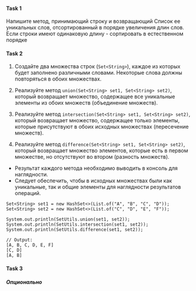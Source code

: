 #### Task 1

Напишите метод, принимающий  строку и возвращающий Список ее уникальных слов, отсортированный в порядке увеличения длин слов.
Если строки имеют одинаковую длину - сортировать в естественном порядке


#### Task 2

1. Создайте два множества строк (`Set<String>`), каждое из которых будет заполнено различными словами. Некоторые слова должны повторяться в обоих множествах.

2. Реализуйте метод `union(Set<String> set1, Set<String> set2)`, который возвращает множество, содержащее все уникальные элементы из обоих множеств (объединение множеств).

3. Реализуйте метод `intersection(Set<String> set1, Set<String> set2)`, который возвращает множество, содержащее только элементы, которые присутствуют в обоих исходных множествах (пересечение множеств).

4. Реализуйте метод `difference(Set<String> set1, Set<String> set2)`, который возвращает множество элементов, которые есть в первом множестве, но отсутствуют во втором (разность множеств).

- Результат каждого метода необходимо выводить в консоль для наглядности.
- Следует обеспечить, чтобы в исходных множествах были как уникальные, так и общие элементы для наглядности результатов операций.

```
Set<String> set1 = new HashSet<>(List.of("A", "B", "C", "D"));
Set<String> set2 = new HashSet<>(List.of("C", "D", "E", "F"));

System.out.println(SetUtils.union(set1, set2));
System.out.println(SetUtils.intersection(set1, set2));
System.out.println(SetUtils.difference(set1, set2));

// Output:
[A, B, C, D, E, F]
[C, D]
[A, B]
```



#### Task 3
##### *Опционально*












